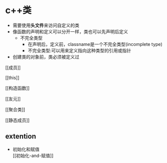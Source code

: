 # c++类

- 需要使用**头文件**来访问自定义的类
- 像函数的声明和定义可以分开一样，类也可以先声明后定义
  - 不完全类型
    - 在声明后，定义前，classname是一个不完全类型(incomplete type)
    - 不完全类型:可以用来定义指向这种类型的引用或指针
- 创建类的对象前，类必须被定义过

[[成员]]

[[this]]

[[构造函数]]

[[友元]]

[[聚合类]]

[[静态成员]]

## extention

- 初始化和赋值   
  [[初始化-and-赋值]]